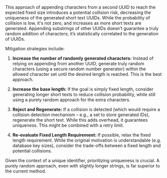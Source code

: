 This approach of appending characters from a second UUID to reach the expected fixed size introduces a potential collision risk, decreasing the uniqueness of the generated short text UUIDs.  While the probability of collision is low, it's not zero, and increases as more short texts are generated.  Appending substrings of other UUIDs doesn’t guarantee a truly random addition of characters; it’s statistically correlated to the generation of UUIDs.

Mitigation strategies include:

1. **Increase the number of randomly generated characters:** Instead of relying on appending from another UUID, generate truly random characters (using a secure random number generator) within the allowed character set until the desired length is reached. This is the best approach.

2. **Increase the base length:** If the goal is simply fixed length, consider generating longer short texts to reduce collision probability, while still using a purely random approach for the extra characters.

3. **Reject and Regenerate:**  If a collision is detected (which would require a collision detection mechanism – e.g., a set to store generated IDs), regenerate the short text. While this adds overhead, it guarantees uniqueness. This might be combined with a retry limit.

4. **Re-evaluate Fixed Length Requirement:** If possible, relax the fixed length requirement. While the original motivation is understandable (e.g. database key sizes), consider the trade-offs between a fixed length and potential collisions.

Given the context of a unique identifier, prioritizing uniqueness is crucial.  A purely random approach, even with slightly longer strings, is far superior to the current method.